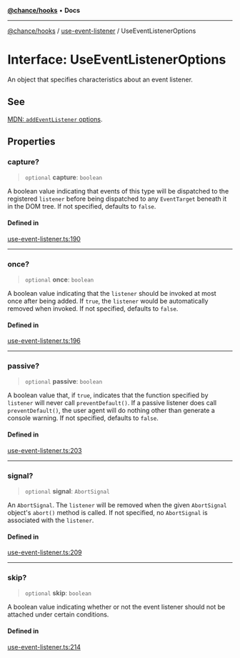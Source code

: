 [**@chance/hooks**](../../README.md) • **Docs**

***

[@chance/hooks](../../modules.md) / [use-event-listener](../README.md) / UseEventListenerOptions

# Interface: UseEventListenerOptions

An object that specifies characteristics about an event listener.

## See

[MDN: `addEventListener` options](https://developer.mozilla.org/en-US/docs/Web/API/EventTarget/addEventListener#options).

## Properties

### capture?

> `optional` **capture**: `boolean`

A boolean value indicating that events of this type will be dispatched to
the registered `listener` before being dispatched to any `EventTarget`
beneath it in the DOM tree. If not specified, defaults to `false`.

#### Defined in

[use-event-listener.ts:190](https://github.com/chaance/hooks/blob/3a106812f998ae2dc116bc6963936377cd0af671/src/use-event-listener.ts#L190)

***

### once?

> `optional` **once**: `boolean`

A boolean value indicating that the `listener` should be invoked at most
once after being added. If `true`, the `listener` would be automatically
removed when invoked. If not specified, defaults to `false`.

#### Defined in

[use-event-listener.ts:196](https://github.com/chaance/hooks/blob/3a106812f998ae2dc116bc6963936377cd0af671/src/use-event-listener.ts#L196)

***

### passive?

> `optional` **passive**: `boolean`

A boolean value that, if `true`, indicates that the function specified by
`listener` will never call `preventDefault()`. If a passive listener does
call `preventDefault()`, the user agent will do nothing other than generate
a console warning. If not specified, defaults to `false`.

#### Defined in

[use-event-listener.ts:203](https://github.com/chaance/hooks/blob/3a106812f998ae2dc116bc6963936377cd0af671/src/use-event-listener.ts#L203)

***

### signal?

> `optional` **signal**: `AbortSignal`

An `AbortSignal`. The `listener` will be removed when the given
`AbortSignal` object's `abort()` method is called. If not specified, no
`AbortSignal` is associated with the `listener`.

#### Defined in

[use-event-listener.ts:209](https://github.com/chaance/hooks/blob/3a106812f998ae2dc116bc6963936377cd0af671/src/use-event-listener.ts#L209)

***

### skip?

> `optional` **skip**: `boolean`

A boolean value indicating whether or not the event listener should not be
attached under certain conditions.

#### Defined in

[use-event-listener.ts:214](https://github.com/chaance/hooks/blob/3a106812f998ae2dc116bc6963936377cd0af671/src/use-event-listener.ts#L214)
